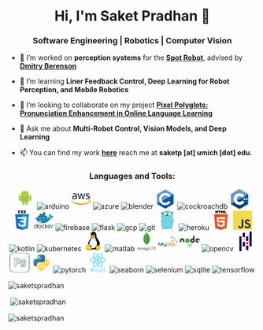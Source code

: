 <h1 align="center">Hi, I'm Saket Pradhan 👋</h1>
<h3 align="center">Software Engineering | Robotics | Computer Vision</h3>


- 🔭 I’m worked on **perception systems** for the **[Spot Robot](https://bostondynamics.com/products/spot/)**, advised by **[Dmitry Berenson](https://berenson.robotics.umich.edu/)**

- 🌱 I’m learning **Liner Feedback Control, Deep Learning for Robot Perception, and Mobile Robotics**

- 👯 I’m looking to collaborate on my project **[Pixel Polyglots: Pronunciation Enhancement in Online Language Learning](https://github.com/Saketspradhan/EECS-504-F23)**

<!-- - 🤝 I’m looking for help with [Autonomous Vehicle Steering](https://github.com/Saketspradhan/Autonomous-Vehicle-Steering-using-YOLO-4) -->

- 💬 Ask me about **Multi-Robot Control, Vision Models, and Deep Learning**

- 📫 You can find my work **[here](https://saketspradhan.github.io/)** reach me at **saketp [at] umich [dot] edu**.

<be>

<h3 align="center">Languages and Tools:</h3>
<p align="center"> <a> <img src="https://raw.githubusercontent.com/devicons/devicon/master/icons/android/android-original-wordmark.svg" alt="android" width="40" height="40"/> </a> <a> <img src="https://cdn.worldvectorlogo.com/logos/arduino-1.svg" alt="arduino" width="40" height="40"/> </a> <a> <img src="https://raw.githubusercontent.com/devicons/devicon/master/icons/amazonwebservices/amazonwebservices-original-wordmark.svg" alt="aws" width="40" height="40"/> </a> <a> <img src="https://www.vectorlogo.zone/logos/microsoft_azure/microsoft_azure-icon.svg" alt="azure" width="40" height="40"/> </a> <a> <img src="https://download.blender.org/branding/community/blender_community_badge_white.svg" alt="blender" width="40" height="40"/> </a> <a> <img src="https://raw.githubusercontent.com/devicons/devicon/master/icons/c/c-original.svg" alt="c" width="40" height="40"/> </a> <a> <img src="https://cdn.worldvectorlogo.com/logos/cockroachdb.svg" alt="cockroachdb" width="40" height="40"/> </a> <a> <img src="https://raw.githubusercontent.com/devicons/devicon/master/icons/cplusplus/cplusplus-original.svg" alt="cplusplus" width="40" height="40"/> </a> <img src="https://raw.githubusercontent.com/devicons/devicon/master/icons/css3/css3-original-wordmark.svg" alt="css3" width="40" height="40"/> </a> <a> <img src="https://raw.githubusercontent.com/devicons/devicon/master/icons/docker/docker-original-wordmark.svg" alt="docker" width="40" height="40"/> </a> <a> <img src="https://www.vectorlogo.zone/logos/firebase/firebase-icon.svg" alt="firebase" width="40" height="40"/> </a> <a> <img src="https://www.vectorlogo.zone/logos/pocoo_flask/pocoo_flask-icon.svg" alt="flask" width="40" height="40"/> </a> <a> <img src="https://www.vectorlogo.zone/logos/google_cloud/google_cloud-icon.svg" alt="gcp" width="40" height="40"/> </a> <a> <img src="https://www.vectorlogo.zone/logos/git-scm/git-scm-icon.svg" alt="git" width="40" height="40"/> </a> <a> <img src="https://raw.githubusercontent.com/devicons/devicon/master/icons/go/go-original.svg" alt="go" width="40" height="40"/> </a> <a> <img src="https://www.vectorlogo.zone/logos/heroku/heroku-icon.svg" alt="heroku" width="40" height="40"/> </a> <a> <img src="https://raw.githubusercontent.com/devicons/devicon/master/icons/html5/html5-original-wordmark.svg" alt="html5" width="40" height="40"/> </a> <a> <img src="https://raw.githubusercontent.com/devicons/devicon/master/icons/javascript/javascript-original.svg" alt="javascript" width="40" height="40"/> </a> <a> <img src="https://www.vectorlogo.zone/logos/kotlinlang/kotlinlang-icon.svg" alt="kotlin" width="40" height="40"/> </a> <a> <img src="https://www.vectorlogo.zone/logos/kubernetes/kubernetes-icon.svg" alt="kubernetes" width="40" height="40"/> </a> <a> <img src="https://raw.githubusercontent.com/devicons/devicon/master/icons/linux/linux-original.svg" alt="linux" width="40" height="40"/> </a> <a> <img src="https://upload.wikimedia.org/wikipedia/commons/2/21/Matlab_Logo.png" alt="matlab" width="40" height="40"/> </a> <a> <img src="https://raw.githubusercontent.com/devicons/devicon/master/icons/mongodb/mongodb-original-wordmark.svg" alt="mongodb" width="40" height="40"/> </a> <a> <img src="https://raw.githubusercontent.com/devicons/devicon/master/icons/mysql/mysql-original-wordmark.svg" alt="mysql" width="40" height="40"/> </a> <a> <img src="https://raw.githubusercontent.com/devicons/devicon/master/icons/nodejs/nodejs-original-wordmark.svg" alt="nodejs" width="40" height="40"/> </a> <a> <img src="https://www.vectorlogo.zone/logos/opencv/opencv-icon.svg" alt="opencv" width="40" height="40"/> </a> <a> <img src="https://raw.githubusercontent.com/devicons/devicon/2ae2a900d2f041da66e950e4d48052658d850630/icons/pandas/pandas-original.svg" alt="pandas" width="40" height="40"/> </a> <a> <img src="https://raw.githubusercontent.com/devicons/devicon/master/icons/photoshop/photoshop-line.svg" alt="photoshop" width="40" height="40"/> </a> <a> <img src="https://raw.githubusercontent.com/devicons/devicon/master/icons/python/python-original.svg" alt="python" width="40" height="40"/> </a> <a> <img src="https://www.vectorlogo.zone/logos/pytorch/pytorch-icon.svg" alt="pytorch" width="40" height="40"/> </a> <a> <img src="https://raw.githubusercontent.com/devicons/devicon/master/icons/react/react-original-wordmark.svg" alt="react" width="40" height="40"/> </a> <a> <img src="https://seaborn.pydata.org/_images/logo-mark-lightbg.svg" alt="seaborn" width="40" height="40"/> </a> <a> <img src="https://raw.githubusercontent.com/detain/svg-logos/780f25886640cef088af994181646db2f6b1a3f8/svg/selenium-logo.svg" alt="selenium" width="40" height="40"/> </a> <a> <img src="https://www.vectorlogo.zone/logos/sqlite/sqlite-icon.svg" alt="sqlite" width="40" height="40"/> </a> <a> <img src="https://www.vectorlogo.zone/logos/tensorflow/tensorflow-icon.svg" alt="tensorflow" width="40" height="40"/> </a> </p>

<p><img align="center" src="https://github-readme-stats.vercel.app/api/top-langs?username=saketspradhan&show_icons=true&locale=en&layout=compact" alt="saketspradhan" /></p>

<p>&nbsp;<img align="center" src="https://github-readme-stats.vercel.app/api?username=saketspradhan&show_icons=true&locale=en" alt="saketspradhan" /></p>

<p><img align="center" src="https://github-readme-streak-stats.herokuapp.com/?user=saketspradhan&" alt="saketspradhan" /></p>
